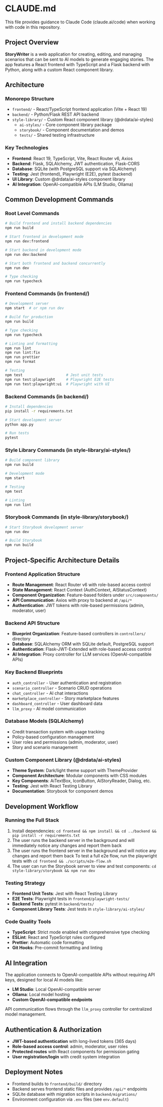 # CLAUDE.md

This file provides guidance to Claude Code (claude.ai/code) when working with code in this repository.

## Project Overview

**StoryWriter** is a web application for creating, editing, and managing scenarios that can be sent to AI models to generate engaging stories. The app features a React frontend with TypeScript and a Flask backend with Python, along with a custom React component library.

## Architecture

### Monorepo Structure
- `frontend/` - React/TypeScript frontend application (Vite + React 19)
- `backend/` - Python/Flask REST API backend
- `style-library/` - Custom React component library (@drdata/ai-styles)
  - `ai-styles/` - Core component library package
  - `storybook/` - Component documentation and demos
  - `tests/` - Shared testing infrastructure

### Key Technologies
- **Frontend**: React 19, TypeScript, Vite, React Router v6, Axios
- **Backend**: Flask, SQLAlchemy, JWT authentication, Flask-CORS
- **Database**: SQLite (with PostgreSQL support via SQLAlchemy)
- **Testing**: Jest (frontend), Playwright (E2E), pytest (backend)
- **UI Library**: Custom @drdata/ai-styles component library
- **AI Integration**: OpenAI-compatible APIs (LM Studio, Ollama)

## Common Development Commands

### Root Level Commands
```bash
# Build frontend and install backend dependencies
npm run build

# Start frontend in development mode
npm run dev:frontend

# Start backend in development mode  
npm run dev:backend

# Start both frontend and backend concurrently
npm run dev

# Type checking
npm run typecheck
```

### Frontend Commands (in frontend/)
```bash
# Development server
npm start  # or npm run dev

# Build for production
npm run build

# Type checking
npm run typecheck

# Linting and formatting
npm run lint
npm run lint:fix
npm run prettier
npm run format

# Testing
npm test                    # Jest unit tests
npm run test:playwright     # Playwright E2E tests
npm run test:playwright:ui  # Playwright with UI
```

### Backend Commands (in backend/)
```bash
# Install dependencies
pip install -r requirements.txt

# Start development server
python app.py

# Run tests
pytest
```

### Style Library Commands (in style-library/ai-styles/)
```bash
# Build component library
npm run build

# Development mode
npm start

# Testing
npm test

# Linting
npm run lint
```

### Storybook Commands (in style-library/storybook/)
```bash
# Start Storybook development server
npm run dev

# Build Storybook
npm run build
```

## Project-Specific Architecture Details

### Frontend Application Structure
- **Route Management**: React Router v6 with role-based access control
- **State Management**: React Context (AuthContext, AIStatusContext)
- **Component Organization**: Feature-based folders under `src/components/`
- **API Communication**: Axios with proxy to backend at `/api/*`
- **Authentication**: JWT tokens with role-based permissions (admin, moderator, user)

### Backend API Structure
- **Blueprint Organization**: Feature-based controllers in `controllers/` directory
- **Database**: SQLAlchemy ORM with SQLite default, PostgreSQL support
- **Authentication**: Flask-JWT-Extended with role-based access control
- **AI Integration**: Proxy controller for LLM services (OpenAI-compatible APIs)

### Key Backend Blueprints
- `auth_controller` - User authentication and registration
- `scenario_controller` - Scenario CRUD operations
- `chat_controller` - AI chat interactions
- `marketplace_controller` - Story marketplace features
- `dashboard_controller` - User dashboard data
- `llm_proxy` - AI model communication

### Database Models (SQLAlchemy)
- Credit transaction system with usage tracking
- Policy-based configuration management
- User roles and permissions (admin, moderator, user)
- Story and scenario management

### Custom Component Library (@drdata/ai-styles)
- **Theme System**: Dark/light theme support with ThemeProvider
- **Component Architecture**: Modular components with CSS modules
- **Key Components**: AiTextBox, IconButton, AiStoryReader, Dialog, etc.
- **Testing**: Jest with React Testing Library
- **Documentation**: Storybook for component demos

## Development Workflow

### Running the Full Stack
1. Install dependencies: `cd frontend && npm install && cd ../backend && pip install -r requirements.txt`
2. The user runs the backend server in the background and will immediately notice any changes and report them back
3. The user runs the frontend server in the background and will notice any changes and report them back
To test a full e2e flow, run the playwright tests with
 `cd frontend && ./scripts/e2e-flow.sh`
4. The user can run the Storybook server to view and test components: `cd style-library/storybook && npm run dev`

### Testing Strategy
- **Frontend Unit Tests**: Jest with React Testing Library
- **E2E Tests**: Playwright tests in `frontend/playwright-tests/`
- **Backend Tests**: pytest in `backend/tests/`
- **Component Library Tests**: Jest tests in `style-library/ai-styles/`

### Code Quality Tools
- **TypeScript**: Strict mode enabled with comprehensive type checking
- **ESLint**: React and TypeScript rules configured
- **Prettier**: Automatic code formatting
- **Git Hooks**: Pre-commit formatting and linting

## AI Integration

The application connects to OpenAI-compatible APIs without requiring API keys, designed for local AI models like:
- **LM Studio**: Local OpenAI-compatible server
- **Ollama**: Local model hosting
- **Custom OpenAI-compatible endpoints**

API communication flows through the `llm_proxy` controller for centralized model management.

## Authentication & Authorization

- **JWT-based authentication** with long-lived tokens (365 days)
- **Role-based access control**: admin, moderator, user roles
- **Protected routes** with React components for permission gating
- **User registration/login** with credit system integration

## Deployment Notes

- Frontend builds to `frontend/build/` directory
- Backend serves frontend static files and provides `/api/*` endpoints
- SQLite database with migration scripts in `backend/migrations/`
- Environment configuration via `.env` files (see `env.default`)